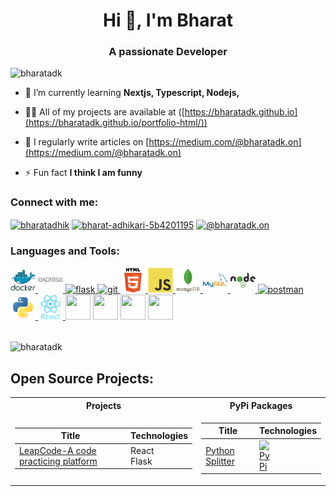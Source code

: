 <h1 align="center">Hi 👋, I'm Bharat</h1>
<h3 align="center">A passionate Developer</h3>

<p align="left"> <img src="https://komarev.com/ghpvc/?username=bharatadk&label=Profile%20views&color=0e75b6&style=flat" alt="bharatadk" /> </p>

- 🌱 I’m currently learning **Nextjs, Typescript, Nodejs,**

- 👨‍💻 All of my projects are available at ([https://bharatadk.github.io](https://bharatadk.github.io/portfolio-html/))

- 📝 I regularly write articles on [https://medium.com/@bharatadk.on](https://medium.com/@bharatadk.on)

- ⚡ Fun fact **I think I am funny**

<h3 align="left">Connect with me:</h3>
<p align="left">
<a href="https://twitter.com/bharatadk_tw" target="blank"><img align="center" src="https://raw.githubusercontent.com/rahuldkjain/github-profile-readme-generator/master/src/images/icons/Social/twitter.svg" alt="bharatadhik" height="30" width="40" /></a>
<a href="https://www.linkedin.com/in/bharatadk" target="blank"><img align="center" src="https://raw.githubusercontent.com/rahuldkjain/github-profile-readme-generator/master/src/images/icons/Social/linked-in-alt.svg" alt="bharat-adhikari-5b4201195" height="30" width="40" /></a>
<a href="https://medium.com/@bharatadk.on" target="blank"><img align="center" src="https://raw.githubusercontent.com/rahuldkjain/github-profile-readme-generator/master/src/images/icons/Social/medium.svg" alt="@bharatadk.on" height="30" width="40" /></a>
</p>

<h3 align="left">Languages and Tools:</h3>
<p align="left"> <a href="https://www.docker.com/" target="_blank" rel="noreferrer"> <img src="https://raw.githubusercontent.com/devicons/devicon/master/icons/docker/docker-original-wordmark.svg" alt="docker" width="40" height="40"/> </a> <a href="https://expressjs.com" target="_blank" rel="noreferrer"> <img src="https://raw.githubusercontent.com/devicons/devicon/master/icons/express/express-original-wordmark.svg" alt="express" width="40" height="40"/> </a> <a href="https://flask.palletsprojects.com/" target="_blank" rel="noreferrer"> <img src="https://www.vectorlogo.zone/logos/pocoo_flask/pocoo_flask-icon.svg" alt="flask" width="40" height="40"/> </a> <a href="https://git-scm.com/" target="_blank" rel="noreferrer"> <img src="https://www.vectorlogo.zone/logos/git-scm/git-scm-icon.svg" alt="git" width="40" height="40"/> </a> <a href="https://www.w3.org/html/" target="_blank" rel="noreferrer"> <img src="https://raw.githubusercontent.com/devicons/devicon/master/icons/html5/html5-original-wordmark.svg" alt="html5" width="40" height="40"/> </a> <a href="https://developer.mozilla.org/en-US/docs/Web/JavaScript" target="_blank" rel="noreferrer"> <img src="https://raw.githubusercontent.com/devicons/devicon/master/icons/javascript/javascript-original.svg" alt="javascript" width="40" height="40"/> </a> <a href="https://www.mongodb.com/" target="_blank" rel="noreferrer"> <img src="https://raw.githubusercontent.com/devicons/devicon/master/icons/mongodb/mongodb-original-wordmark.svg" alt="mongodb" width="40" height="40"/> </a> <a href="https://www.mysql.com/" target="_blank" rel="noreferrer"> <img src="https://raw.githubusercontent.com/devicons/devicon/master/icons/mysql/mysql-original-wordmark.svg" alt="mysql" width="40" height="40"/> </a> <a href="https://nodejs.org" target="_blank" rel="noreferrer"> <img src="https://raw.githubusercontent.com/devicons/devicon/master/icons/nodejs/nodejs-original-wordmark.svg" alt="nodejs" width="40" height="40"/> </a> <a href="https://postman.com" target="_blank" rel="noreferrer"> <img src="https://www.vectorlogo.zone/logos/getpostman/getpostman-icon.svg" alt="postman" width="40" height="40"/> </a> <a href="https://www.python.org" target="_blank" rel="noreferrer"> <img src="https://raw.githubusercontent.com/devicons/devicon/master/icons/python/python-original.svg" alt="python" width="40" height="40"/> </a> <a href="https://reactjs.org/" target="_blank" rel="noreferrer"> <img src="https://raw.githubusercontent.com/devicons/devicon/master/icons/react/react-original-wordmark.svg" alt="react" width="40" height="40"/> </a> <a><img src="https://static-00.iconduck.com/assets.00/next-js-icon-2048x2048-5dqjgeku.png" width="40" height="40" /></a> 
<a><img src="https://static-00.iconduck.com/assets.00/php-icon-512x512-e3mr5hev.png" height="40" width="40"/></a>
<a><img src="https://static-00.iconduck.com/assets.00/laravel-icon-248x256-6tduph6g.png" height="40" width="40"/></a>
<a><img src="https://static-00.iconduck.com/assets.00/postgresql-icon-248x256-7cxcsssy.png" height="40" width="40"/></a>

</p>


<br><img align="center" src="https://github-readme-stats.vercel.app/api?username=bharatadk&show_icons=true&locale=en" alt="bharatadk" />
<br>

## Open Source Projects:
<table>
    <tbody><tr><th>Projects </th><th>PyPi Packages</th></tr>
  
   
</td><td>
<table>
<thead>
<tr>
<th>Title</th>
<th>Technologies</th>
</tr>
</thead>
<tbody>
<tr>
<td><a href="https://github.com/bharatadk/LeapCode--A-code-practicing-platform">LeapCode-A code practicing platform</a></td>
<td> React</br> Flask</td>
</tr>
</tbody>

</table>
  
</td><td>
<table>
<thead>
<tr>
<th>Title</th>
<th>Technologies</th>
</tr>
</thead>
<tbody>
<tr>
<td><a href="https://github.com/bharatadk/python_splitter">Python Splitter</a></td>
<td><a href="https://pypi.org/project/python-splitter/" rel="nofollow"><img src="https://pypi.org/static/images/logo-small.8998e9d1.svg" alt="PyPi"  style="max-width: 24px;"></a> <a target="_blank" rel="noopener noreferrer nofollow" href="></a></td>
</tr>




</tbody>
</table>
</table>





